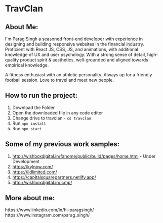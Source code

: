 # TravClan

<h2>About Me:</h2>

I'm Parag Singh a seasoned front-end developer with experience in designing and building responsive websites in the financial industry. Proficient with React JS, CSS, JS, and animations, with additional knowledge of UX and user psychology. With a strong sense of detail, high-quality product spirit & aesthetics, well-grounded and aligned towards empirical knowledge.

A fitness enthusiast with an athletic personality. Always up for a friendly football session. Love to travel and meet new people.


<h2>How to run the project:</h2>

1. Download the Folder
2. Open the downloaded file in any code editor
3. Change drive to travclan - <code>cd travclan</code>
4. Run <code>npm install</code>
5. Run <code>npm start</code>


<h2>Some of my previous work samples:</h2>

1. http://wishboxdigital.in/fahome/public/build/pages/home.html - Under Development
2. https://kylnow.com/
3. https://ildlimited.com/
4. https://capitalsquarepartners.netlify.app/
5. http://wishboxdigital.in/lcmp/


<h2>More about me:</h2>
https://www.linkedin.com/in/hi-paragsingh/<br>
https://www.instagram.com/parag_singh/
